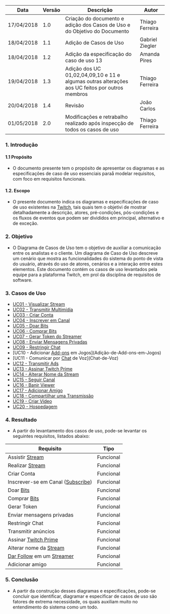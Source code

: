 Data|Versão|Descrição|Autor
-----|------|---------|-------
17/04/2018|1.0|Criação do documento e adição dos Casos de Uso e do Objetivo do Documento|Thiago Ferreira|
18/04/2018|1.1|Adição de Casos de Uso|Gabriel Ziegler|
18/04/2018|1.2|Adição da especificação do caso de uso 13|Amanda Pires|
19/04/2018|1.3|Adição dos UC 01,02,04,09,10 e 11 e algumas outras alterações aos UC feitos por outros membros|Thiago Ferreira
20/04/2018|1.4|Revisão|João Carlos|
01/05/2018|2.0|Modificações e retrabalho realizado após inspecção de todos os casos de uso|Thiago Ferreira|

### 1. Introdução
#### 1.1 Propósito
* O documento presente tem o propósito de apresentar os diagramas e as especificações de caso de uso essenciais paraå modelar requisitos, com foco em requisitos funcionais.

#### 1.2. Escopo
* O presente documento indica os diagramas e especificações de caso de uso existentes na [Twitch](https://github.com/gabrielziegler3/Requisitos-2018-1/wiki/Twitch), tais quais tem o objetivi de mostrar detalhadamente a descrição, atores, pré-condições, pós-condições e os fluxos de eventos que podem ser divididos em principal, alternativo e de exceção.

### 2. Objetivo 
* O Diagrama de Casos de Uso tem o objetivo de auxiliar a comunicação entre os analistas e o cliente. Um diagrama de Caso de Uso descreve um cenário que mostra as funcionalidades do sistema do ponto de vista do usuário, através do uso de atores, cenários e a interação entre estes elementos.
Este documento contém os casos de uso levantados pela equipe para a plataforma Twitch, em prol da disciplina de requisitos de software.

### 3. Casos de Uso

* [UC01 - Visualizar Stream](Visualização-de-Stream)
* [UC02 - Transmitir Multimídia](Transmissão-Multimídia)
* [UC03 - Criar Conta](Criação-de-Conta)
* [UC04 - Inscrever em Canal](Inscrição-em-Canal)
* [UC05 - Doar Bits](Doação-de-Bits)
* [UC06 - Comprar Bits](Compra-de-Bits)
* [UC07 - Gerar Token do Streamer](Geração-de-Token-do-Streamer)
* [UC08 - Enviar Mensagens Privadas](Mensagens-Privadas)
* [UC09 - Restringir Chat](Restrições-de-Chat)
* [UC10 - Adicionar [Add-ons](Mods) em Jogos](Adição-de-Add-ons-em-Jogos)
* [UC11 - Comunicar por [Chat](Group-Chat) de Voz](Chat-de-Voz)
* [UC12 - Transmitir Ads](Transmissão-de-Ads)
* [UC13 - Assinar Twitch Prime](Assinar-Twitch-Prime)
* [UC14 - Alterar Nome da Stream](Alterar-Nome-da-Stream)
* [UC15 - Seguir Canal](Seguir-Canal)
* [UC16 - Banir Viewer](Banir-Viewer)
* [UC17 - Adicionar Amigo](Adição-de-Amigo)
* [UC18 - Compartilhar uma Transmissão](Compartilhar-uma-Transmissão)
* [UC19 - Criar Vídeo](Criação-de-Vídeo)
* [UC20 - Hospedagem](Hosting)

### 4. Resultado 
* A partir do levantamento dos casos de uso, pode-se levantar os seguintes requisitos, listados abaixo:

|Requisito|Tipo|
|---|---|
|Assistir [Stream](https://github.com/gabrielziegler3/Requisitos-2018-1/wiki/Stream)|Funcional|
|Realizar [Stream](https://github.com/gabrielziegler3/Requisitos-2018-1/wiki/Stream)|Funcional|
|Criar Conta|Funcional|
|Inscrever-se em Canal ([Subscribe](https://github.com/gabrielziegler3/Requisitos-2018-1/wiki/Subscribe))|Funcional|
|Doar [Bits](https://github.com/gabrielziegler3/Requisitos-2018-1/wiki/Bits)|Funcional|
|Comprar [Bits](https://github.com/gabrielziegler3/Requisitos-2018-1/wiki/Bits)|Funcional|
|Gerar Token|Funcional|
|Enviar mensagens privadas|Funcional|
|Restringir Chat|Funcional|
|Transmitir anúncios|Funcional|
|Assinar [Twitch Prime](https://github.com/gabrielziegler3/Requisitos-2018-1/wiki/Twitch-Prime)|Funcional|
|Alterar nome da [Stream](https://github.com/gabrielziegler3/Requisitos-2018-1/wiki/Stream)|Funcional|
|[Dar Follow](https://github.com/gabrielziegler3/Requisitos-2018-1/wiki/Dar-follow) em um [Streamer](https://github.com/gabrielziegler3/Requisitos-2018-1/wiki/Streamer)|Funcional|
|Adicionar amigo|Funcional|

### 5. Conclusão
*  A partir da construção desses diagramas e especificações, pode-se concluir que identificar, diagramar e especificar de casos de uso são fatores de extrema necessidade, os quais auxiliam muito no entendimento do sistema como um todo.